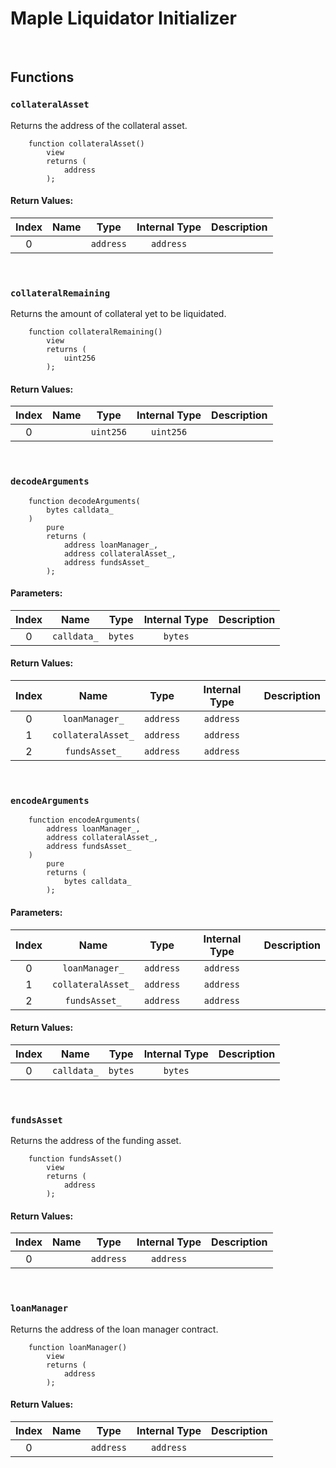 # Maple Liquidator Initializer



<br />


## Functions

### `collateralAsset`

Returns the address of the collateral asset.

```solidity
    function collateralAsset()
        view
        returns (
            address
        );
```



#### Return Values:
| Index | Name | Type | Internal Type | Description |
| :---: | :--: | :--: | :-----------: | :---------- |
| 0 |  | `address` | `address` |  |


<br />

### `collateralRemaining`

Returns the amount of collateral yet to be liquidated.

```solidity
    function collateralRemaining()
        view
        returns (
            uint256
        );
```



#### Return Values:
| Index | Name | Type | Internal Type | Description |
| :---: | :--: | :--: | :-----------: | :---------- |
| 0 |  | `uint256` | `uint256` |  |


<br />

### `decodeArguments`



```solidity
    function decodeArguments(
        bytes calldata_
    )
        pure
        returns (
            address loanManager_,
            address collateralAsset_,
            address fundsAsset_
        );
```

#### Parameters:
| Index | Name | Type | Internal Type | Description |
| :---: | :--: | :--: | :-----------: | :---------- |
| 0 | `calldata_` | `bytes` | `bytes` |  |


#### Return Values:
| Index | Name | Type | Internal Type | Description |
| :---: | :--: | :--: | :-----------: | :---------- |
| 0 | `loanManager_` | `address` | `address` |  |
| 1 | `collateralAsset_` | `address` | `address` |  |
| 2 | `fundsAsset_` | `address` | `address` |  |


<br />

### `encodeArguments`



```solidity
    function encodeArguments(
        address loanManager_,
        address collateralAsset_,
        address fundsAsset_
    )
        pure
        returns (
            bytes calldata_
        );
```

#### Parameters:
| Index | Name | Type | Internal Type | Description |
| :---: | :--: | :--: | :-----------: | :---------- |
| 0 | `loanManager_` | `address` | `address` |  |
| 1 | `collateralAsset_` | `address` | `address` |  |
| 2 | `fundsAsset_` | `address` | `address` |  |


#### Return Values:
| Index | Name | Type | Internal Type | Description |
| :---: | :--: | :--: | :-----------: | :---------- |
| 0 | `calldata_` | `bytes` | `bytes` |  |


<br />

### `fundsAsset`

Returns the address of the funding asset.

```solidity
    function fundsAsset()
        view
        returns (
            address
        );
```



#### Return Values:
| Index | Name | Type | Internal Type | Description |
| :---: | :--: | :--: | :-----------: | :---------- |
| 0 |  | `address` | `address` |  |


<br />

### `loanManager`

Returns the address of the loan manager contract.

```solidity
    function loanManager()
        view
        returns (
            address
        );
```



#### Return Values:
| Index | Name | Type | Internal Type | Description |
| :---: | :--: | :--: | :-----------: | :---------- |
| 0 |  | `address` | `address` |  |


<br />



